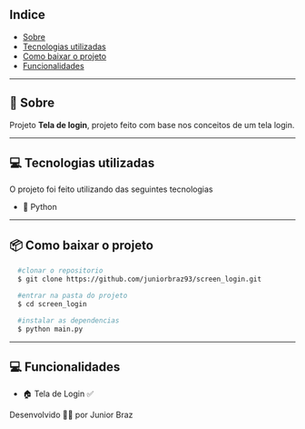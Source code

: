 ## Indice

- [Sobre](#-sobre)
- [Tecnologias utilizadas](#-tecnologias-utilizadas)
- [Como baixar o projeto](#-como-baixar-o-projeto)
- [Funcionalidades](#-Funcionalidades)

---

## 🤔 Sobre

Projeto **Tela de login**, projeto feito com base nos conceitos de um tela login.

---

## 💻 Tecnologias utilizadas

O projeto foi feito utilizando das seguintes tecnologias

- 🐍 Python

---

## 📦 Como baixar o projeto

```bash
  #clonar o repositorio
  $ git clone https://github.com/juniorbraz93/screen_login.git

  #entrar na pasta do projeto
  $ cd screen_login

  #instalar as dependencias
  $ python main.py

```

---

## 💻 Funcionalidades

- 🏠 Tela de Login ✅

Desenvolvido 🧑‍💻 por Junior Braz
